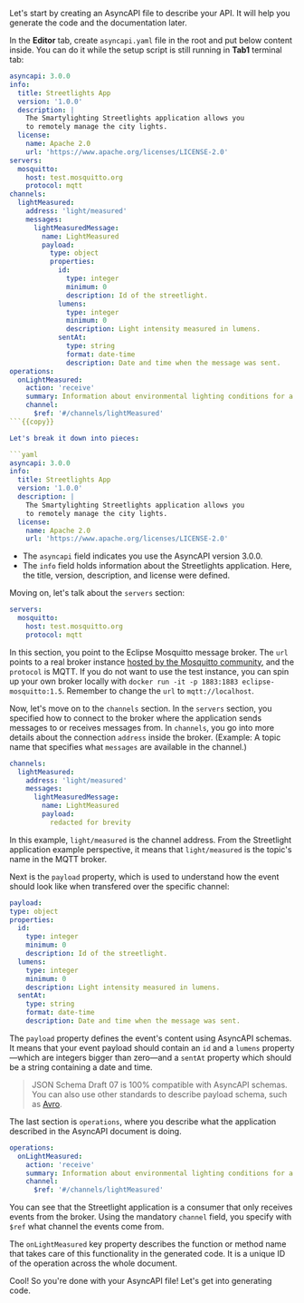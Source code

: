 Let's start by creating an AsyncAPI file to describe your API. It will help you generate the code and the documentation later.

In the **Editor** tab, create `asyncapi.yaml` file in the root and put below content inside. You can do it while the setup script is still running in **Tab1** terminal tab:

```yaml
asyncapi: 3.0.0
info:
  title: Streetlights App
  version: '1.0.0'
  description: |
    The Smartylighting Streetlights application allows you
    to remotely manage the city lights.
  license:
    name: Apache 2.0
    url: 'https://www.apache.org/licenses/LICENSE-2.0'
servers:
  mosquitto:
    host: test.mosquitto.org
    protocol: mqtt
channels:
  lightMeasured:
    address: 'light/measured'
    messages:
      lightMeasuredMessage:
        name: LightMeasured
        payload:
          type: object
          properties:
            id:
              type: integer
              minimum: 0
              description: Id of the streetlight.
            lumens:
              type: integer
              minimum: 0
              description: Light intensity measured in lumens.
            sentAt:
              type: string
              format: date-time
              description: Date and time when the message was sent.
operations:
  onLightMeasured:
    action: 'receive'
    summary: Information about environmental lighting conditions for a particular streetlight.
    channel:
      $ref: '#/channels/lightMeasured'
```{{copy}}

Let's break it down into pieces:

```yaml
asyncapi: 3.0.0
info:
  title: Streetlights App
  version: '1.0.0'
  description: |
    The Smartylighting Streetlights application allows you
    to remotely manage the city lights.
  license:
    name: Apache 2.0
    url: 'https://www.apache.org/licenses/LICENSE-2.0'
```

- The `asyncapi` field indicates you use the AsyncAPI version 3.0.0.
- The `info` field holds information about the Streetlights application. Here, the title, version, description, and license were defined.

Moving on, let's talk about the `servers` section:

```yaml
servers:
  mosquitto:
    host: test.mosquitto.org
    protocol: mqtt
```

In this section, you point to the Eclipse Mosquitto message broker. The `url` points to a real broker instance [hosted by the Mosquitto community](https://test.mosquitto.org/), and the `protocol` is MQTT. If you do not want to use the test instance, you can spin up your own broker locally with `docker run -it -p 1883:1883 eclipse-mosquitto:1.5`. Remember to change the `url` to `mqtt://localhost`.

Now, let's move on to the `channels` section. In the `servers` section, you specified how to connect to the broker where the application sends messages to or receives messages from. In `channels`, you go into more details about the connection `address` inside the broker. (Example: A topic name that specifies what `messages` are available in the channel.)

```yaml
channels:
  lightMeasured:
    address: 'light/measured'
    messages:
      lightMeasuredMessage:
        name: LightMeasured
        payload:
          redacted for brevity
```

In this example, `light/measured` is the channel address. From the Streetlight application example perspective, it means that `light/measured` is the topic's name in the MQTT broker.

Next is the `payload` property, which is used to understand how the event should look like when transfered over the specific channel:

```yaml
payload:
type: object
properties:
  id:
    type: integer
    minimum: 0
    description: Id of the streetlight.
  lumens:
    type: integer
    minimum: 0
    description: Light intensity measured in lumens.
  sentAt:
    type: string
    format: date-time
    description: Date and time when the message was sent.
```

The `payload` property defines the event's content using AsyncAPI schemas. It means that your event payload should contain an `id` and a `lumens` property —which are integers bigger than zero—and a `sentAt` property which should be a string containing a date and time.

>  JSON Schema Draft 07 is 100% compatible with AsyncAPI schemas. You can also use other standards to describe payload schema, such as [Avro](https://github.com/asyncapi/avro-schema-parser#usage).

The last section is `operations`, where you describe what the application described in the AsyncAPI document is doing. 

```yaml
operations:
  onLightMeasured:
    action: 'receive'
    summary: Information about environmental lighting conditions for a particular streetlight.
    channel:
      $ref: '#/channels/lightMeasured'
```

You can see that the Streetlight application is a consumer that only receives events from the broker. Using the mandatory `channel` field, you specify with `$ref` what channel the events come from.

The `onLightMeasured` key property describes the function or method name that takes care of this functionality in the generated code. It is a unique ID of the operation across the whole document.

Cool! So you're done with your AsyncAPI file! Let's get into generating code.
